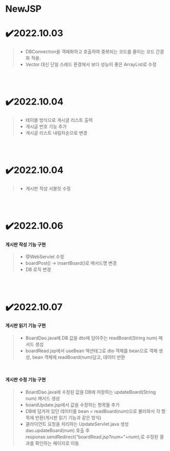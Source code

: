 # NewJSP

# ✔️2022.10.03 
> - DBConnection을 객체화하고 호출하여 중복되는 코드를 줄이는 코드 간결화 적용.
> - Vector 대신 단일 스레드 환경에서 보다 성능이 좋은 ArrayList로 수정 

</br>
</br>

# ✔️2022.10.04
> - 테이블 방식으로 게시글 리스트 출력
> - 게시글 번호 기능 추가
> - 게시글 리스트 내림차순으로 변경
 
 </br>
 </br>

 # ✔️2022.10.04
 
> - 게시판 작성 서블릿 수정

 </br>
 </br>

 # ✔️2022.10.06
 
#### 게시판 작성 기능 구현
>
> - @WebServlet 수정
> - boardPost() -> insertBoard()로 메서드명 변경
> - DB 로직 변경

 </br>
 </br>

 # ✔️2022.10.07
 
 #### 게시판 읽기 기능 구현
 >
 > - BoardDao.java에 DB 값을 dto에 담아주는 readBoard(String num) 메서드 생성
 > - boardRead.jsp에서 useBean 액션태그로 dto 객체를 bean으로 객체 생성, bean 객체에 readBoard(num)담고, 데이터 반환
 
 <br/>
 
 #### 게시판 수정 기능 구현
 >
 > - BoardDao.java에 수정된 값을 DB에 저장하는 updateBoard(String num) 메서드 생성
 > - boardUpdate.jsp에서 값을 수정하는 항목들 추가
 > - DB에 담겨져 있던 데이터를 bean = readBoard(num)으로 불러와서 각 항목에 반환(게시판 읽기 기능과 같은 방식)
 > - 클라이언트 요청을 처리하는 UpdateServlet.java 생성 dao.updateBoard(num) 호출 후 response.sendRedirect("boardRead.jsp?num="+num);로 수정된 결과를 확인하는 페이지로 이동

 


